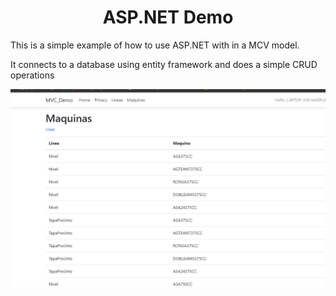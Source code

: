   <h1 align="center">ASP.NET Demo</h1>

<p>This is a simple example of how to use ASP.NET with in a MCV model.

It connects to a  database using entity framework and does a simple CRUD operations
</p>

<img src="./resources/img1.png" alt="Logo" >